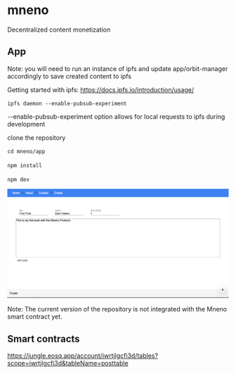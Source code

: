# mneno
Decentralized content monetization

## App

Note: you will need to run an instance of ipfs and update app/orbit-manager accordingly to save created content to ipfs

Getting started with ipfs: https://docs.ipfs.io/introduction/usage/

```
ipfs daemon --enable-pubsub-experiment
```
--enable-pubsub-experiment option allows for local requests to ipfs during development

clone the repository

```
cd mneno/app

npm install

npm dev
```

![Mneno web app](https://github.com/samhatem/mneno/blob/master/public/Mneno-app.png)


Note: The current version of the repository is not integrated with the Mneno smart contract yet.


## Smart contracts

https://jungle.eosq.app/account/iwrtjlgcfi3d/tables?scope=iwrtjlgcfi3d&tableName=posttable
